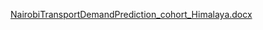 [NairobiTransportDemandPrediction_cohort_Himalaya.docx](https://github.com/spandit98/Transport_Demand_Prediction/files/7049311/NairobiTransportDemandPrediction_cohort_Himalaya.docx)
